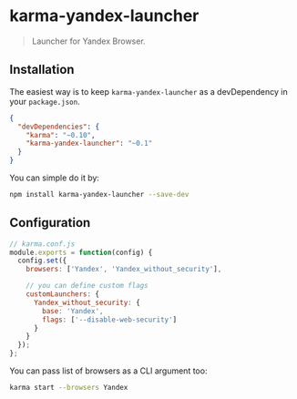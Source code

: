 # karma-yandex-launcher

> Launcher for Yandex Browser.

## Installation

The easiest way is to keep `karma-yandex-launcher` as a devDependency in your `package.json`.
```json
{
  "devDependencies": {
    "karma": "~0.10",
    "karma-yandex-launcher": "~0.1"
  }
}
```

You can simple do it by:
```bash
npm install karma-yandex-launcher --save-dev
```

## Configuration
```js
// karma.conf.js
module.exports = function(config) {
  config.set({
    browsers: ['Yandex', 'Yandex_without_security'],

    // you can define custom flags
    customLaunchers: {
      Yandex_without_security: {
        base: 'Yandex',
        flags: ['--disable-web-security']
      }
    }
  });
};
```

You can pass list of browsers as a CLI argument too:
```bash
karma start --browsers Yandex
```

